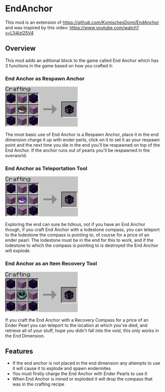 # EndAnchor

This mod is an extension of https://github.com/KxmischesDomi/EndAnchor and was inspired by this video: https://www.youtube.com/watch?v=L1i4izl25V4

## Overview

This mod adds an aditional block to the game called End Anchor which has 3 functions in the game based on how you crafted it:

### End Anchor as Respawn Anchor

![End Anchor Crafting Recipe](https://github.com/BataBo/EndAnchorExtended/blob/1.20/repoResources/EndAnchorVariant1Crafting.png?raw=true)

The most basic use of End Anchor is a Respawn Anchor, place it in the end dimension charge it up with ender perls, click on it to set it as your respawn point and the next time you die in the end you'll be respawned on top of the End Anchor.
If the anchor runs out of pearls you'll be respawned in the overworld.

### End Anchor as Teleportation Tool

![End Anchor Crafting Recipe](https://github.com/BataBo/EndAnchorExtended/blob/1.20/repoResources/EndAnchorVariant2Crafting.png?raw=true)

Exploring the end can sure be tidious, not if you have an End Anchor though, if you craft End Anchor with a lodestone compass, you can teleport to the lodestone the compass is pointing to, of course for a price of an ender pearl.
The lodestone must be in the end for this to work, and if the lodestone to which the compass is pointing to is destroyed the End Anchor will explode.

### End Anchor as an Item Recovery Tool

![End Anchor Crafting Recipe](https://github.com/BataBo/EndAnchorExtended/blob/1.20/repoResources/EndAnchorVariant3Crafting.png?raw=true)

If you craft the End Anchor with a Recovery Compass for a price of an Ender Pearl you can teleport to the location at which you've died, and retrieve all of your stuff, hope you didn't fall into the void, this only works in the End Dimension.

## Features

- If the end anchor is not placed in the end dimension any attempts to use it will cause it to explode and spawn endermites
- You must firstly charge the End Anchor with Ender Pearls to use it
- When End Anchor is mined or exploded it will drop the compass that was in the crafting recipe
